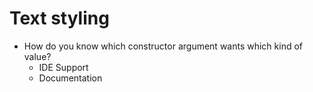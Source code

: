 # Text styling

* How do you know which constructor argument wants which kind of value?
    * IDE Support
    * Documentation
